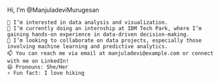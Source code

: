 Hi, I’m @ManjuladeviMurugesan

    👀 I’m interested in data analysis and visualization.
    🌱 I’m currently doing an internship at IDM Tech Park, where I’m gaining hands-on experience in data-driven decision-making.
    💞️ I’m looking to collaborate on data projects, especially those involving machine learning and predictive analytics.
    📫 You can reach me via email at manjuladevi@example.com or connect with me on LinkedIn!
    😄 Pronouns: She/Her
    ⚡ Fun fact: I love hiking 

<!---
ManjuladeviMurugesan/ManjuladeviMurugesan is a ✨ special ✨ repository because its `README.md` (this file) appears on your GitHub profile.
You can click the Preview link to take a look at your changes.
--->
